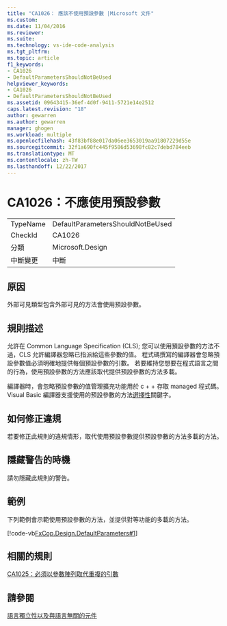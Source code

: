 ```yaml
---
title: "CA1026： 應該不使用預設參數 |Microsoft 文件"
ms.custom: 
ms.date: 11/04/2016
ms.reviewer: 
ms.suite: 
ms.technology: vs-ide-code-analysis
ms.tgt_pltfrm: 
ms.topic: article
f1_keywords:
- CA1026
- DefaultParametersShouldNotBeUsed
helpviewer_keywords:
- CA1026
- DefaultParametersShouldNotBeUsed
ms.assetid: 09643415-36ef-4d0f-9411-5721e14e2512
caps.latest.revision: "18"
author: gewarren
ms.author: gewarren
manager: ghogen
ms.workload: multiple
ms.openlocfilehash: 43f83bf88e017da06ee3653019aa91807229d55e
ms.sourcegitcommit: 32f1a690fc445f9586d53698fc82c7debd784eeb
ms.translationtype: MT
ms.contentlocale: zh-TW
ms.lasthandoff: 12/22/2017
---
```

# <a name="ca1026-default-parameters-should-not-be-used"></a>CA1026：不應使用預設參數
|||  
|-|-|  
|TypeName|DefaultParametersShouldNotBeUsed|  
|CheckId|CA1026|  
|分類|Microsoft.Design|  
|中斷變更|中斷|  
  
## <a name="cause"></a>原因  
 外部可見類型包含外部可見的方法會使用預設參數。  
  
## <a name="rule-description"></a>規則描述  
 允許在 Common Language Specification (CLS); 您可以使用預設參數的方法不過，CLS 允許編譯器忽略已指派給這些參數的值。 程式碼撰寫的編譯器會忽略預設參數值必須明確地提供每個預設參數的引數。 若要維持您想要在程式語言之間的行為，使用預設參數的方法應該取代提供預設參數的方法多載。  
  
 編譯器時，會忽略預設參數的值管理擴充功能用於 c + + 存取 managed 程式碼。 Visual Basic 編譯器支援使用的預設參數的方法[選擇性](/dotnet/visual-basic/language-reference/modifiers/optional)關鍵字。  
  
## <a name="how-to-fix-violations"></a>如何修正違規  
 若要修正此規則的違規情形，取代使用預設參數提供預設參數的方法多載的方法。  
  
## <a name="when-to-suppress-warnings"></a>隱藏警告的時機  
 請勿隱藏此規則的警告。  
  
## <a name="example"></a>範例  
 下列範例會示範使用預設參數的方法，並提供對等功能的多載的方法。  
  
 [!code-vb[FxCop.Design.DefaultParameters#1](../code-quality/codesnippet/VisualBasic/ca1026-default-parameters-should-not-be-used_1.vb)]  
  
## <a name="related-rules"></a>相關的規則  
 [CA1025：必須以參數陣列取代重複的引數](../code-quality/ca1025-replace-repetitive-arguments-with-params-array.md)  
  
## <a name="see-also"></a>請參閱  
 [語言獨立性以及與語言無關的元件](/dotnet/standard/language-independence-and-language-independent-components)